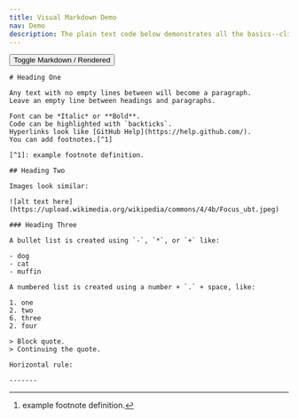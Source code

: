 ```yaml
---
title: Visual Markdown Demo
nav: Demo
description: The plain text code below demonstrates all the basics--click the button to view how it will look rendered into HTML.
---
```

<style> #markdown-frame {  } #source { display: block; } #rendered { display: none; }</style>

<button id="toggle" class="btn btn-lg btn-success">Toggle Markdown / Rendered</button> 

<div id="markdown-frame">
<div id="source" markdown="1">

```
# Heading One

Any text with no empty lines between will become a paragraph.
Leave an empty line between headings and paragraphs.

Font can be *Italic* or **Bold**.
Code can be highlighted with `backticks`.
Hyperlinks look like [GitHub Help](https://help.github.com/).
You can add footnotes.[^1]

[^1]: example footnote definition.

## Heading Two

Images look similar:

![alt text here](https://upload.wikimedia.org/wikipedia/commons/4/4b/Focus_ubt.jpeg)

### Heading Three

A bullet list is created using `-`, `*`, or `+` like:

- dog
- cat
- muffin

A numbered list is created using a number + `.` + space, like:

1. one
2. two
6. three
2. four

> Block quote.
> Continuing the quote.

Horizontal rule:

-------

```
</div>

<div id="rendered" markdown="1">

# Heading One

Any text with no empty lines between will become a paragraph.
Leave an empty line between headings and paragraphs.

Font can be *Italic* or **Bold**.
Code can be highlighted with `backticks`.
Hyperlinks look like [GitHub Help](https://help.github.com/).
You can add footnotes.[^1]

[^1]: example footnote definition.

## Heading Two

Images look similar:

![alt text here](https://upload.wikimedia.org/wikipedia/commons/4/4b/Focus_ubt.jpeg)

### Heading Three

A bullet list is created using `-`, `*`, or `+` like:

- dog
- cat
- muffin

A numbered list is created using a number + `.` + space, like:

1. one
2. two
6. three
2. four

> Block quote.
> Continuing the quote.

Horizontal rule:

-------

</div>
</div>


<script>
function markdownToggle() {
    document.getElementById("source").style.display = (document.getElementById("source").style.display === "none") ? "block" : "none";
    document.getElementById("rendered").style.display = (document.getElementById("rendered").style.display === "block") ? "none" : "block";
}
document.getElementById("toggle").onclick = function () { markdownToggle(); };
</script>
